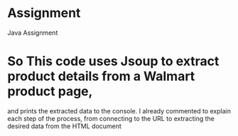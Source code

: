 # Assignment
Java Assignment


# So This code uses Jsoup to extract product details from a Walmart product page, 
and prints the extracted data to the console. 
I already commented to explain each step of the process, 
from connecting to the URL to extracting the desired data from the HTML document
